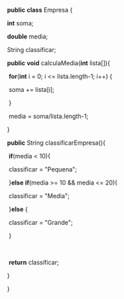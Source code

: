 **public** **class** Empresa {

   **int** soma;

   **double** media;

   String classificar;

   

   

   **public** **void** calculaMedia(**int** lista[]){

​      **for**(**int** i = 0; i <= lista.length-1; i++) {

​         soma += lista[i];

​      }

​      media = soma/lista.length-1;

   }

   

   **public** String classificarEmpresa(){

​      **if**(media < 10){

​         classificar = "Pequena";

​      }**else** **if**(media >= 10 && media <= 20){

​         classificar = "Media";

​      }**else** {

​         classificar = "Grande";

​      }

​      

​      **return** classificar;

   }

}